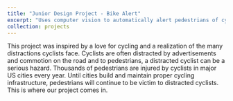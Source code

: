 ```yaml
---
title: "Junior Design Project - Bike Alert"
excerpt: "Uses computer vision to automatically alert pedestrians of cyclists<br/><a href='/projects/2bike-alert/'><img src='/images/bike-alert.png' width='980' height='736' alt='fully-assembled device mounted on bike handlebars'></a>"
collection: projects
---
```

This project was inspired by a love for cycling and a realization of the many distractions cyclists face. Cyclists are often distracted by advertisements and commotion on the road and to pedestrians, a distracted cyclist can be a serious hazard. Thousands of pedestrians are injured by cyclists in major US cities every year. Until cities build and maintain proper cycling infrastructure, pedestrians will continue to be victim to distracted cyclists. This is where our project comes in.
